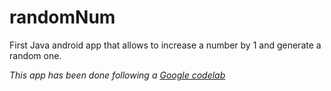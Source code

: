 # randomNum
First Java android app that allows to increase a number by 1 and generate a random one.

_This app has been done following a [Google codelab](https://codelabs.developers.google.com/codelabs/build-your-first-android-app/)_
